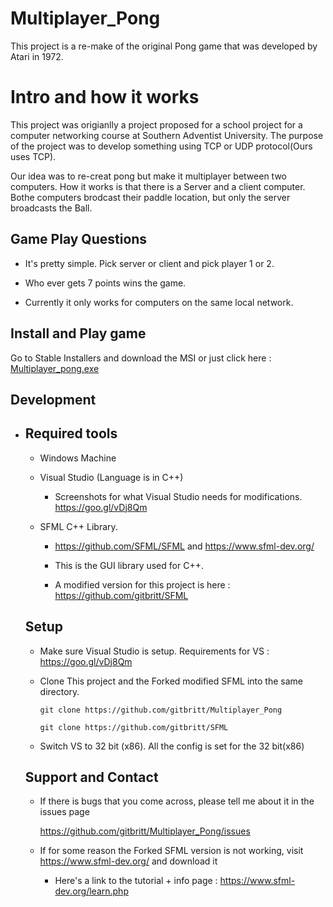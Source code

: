 # Multiplayer_Pong
This project is a re-make of the original Pong game that was developed by Atari in 1972.

# Intro and how it works
This project was origianlly a project proposed for a school project for a computer networking course at Southern Adventist University.
The purpose of the project was to develop something using TCP or UDP protocol(Ours uses TCP).


Our idea was to re-creat pong but make it multiplayer between two computers.
How it works is that there is a Server and a client computer. Bothe computers brodcast their paddle location,
but only the server broadcasts the Ball.

Game Play Questions
-------------------
-	It's pretty simple. Pick server or client and pick player 1 or 2. 

-	Who ever gets 7 points wins the game.

-	Currently it only works for computers on the same local network.

Install and Play game
---------------------
Go to Stable Installers and download the MSI or just click here : 
<a href ="https://github.com/gitbritt/Multiplayer_Pong/raw/master/Stable_Installer_versions/Multiplayer_Pong/Setup%20Files/Multiplayer_Pong.msi">Multiplayer_pong.exe</a>

Development
-----------

-	Required tools
	--------------
	-	Windows Machine
	-	Visual Studio (Language is in C++)

		-	Screenshots for what Visual Studio needs for modifications. https://goo.gl/vDj8Qm
	-	SFML C++ Library. 
		-	https://github.com/SFML/SFML and https://www.sfml-dev.org/

		-	This is the GUI library used for C++.

		-	A modified version for this project is here : https://github.com/gitbritt/SFML

	Setup
	-----
	-	Make sure Visual Studio is setup. Requirements for VS : https://goo.gl/vDj8Qm

	-	Clone This project and the Forked modified SFML into the same directory. 

			git clone https://github.com/gitbritt/Multiplayer_Pong

			git clone https://github.com/gitbritt/SFML

	-	Switch VS to 32 bit (x86). All the config is set for the 32 bit(x86)


	Support and Contact
	-------
	-	If there is bugs that you come across, please tell me about it in the issues page

		https://github.com/gitbritt/Multiplayer_Pong/issues

	-	If for some reason the Forked SFML version is not working, visit https://www.sfml-dev.org/ and download it

		-	Here's a link to the tutorial + info page : https://www.sfml-dev.org/learn.php

